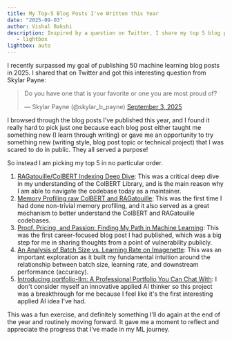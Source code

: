 ```yaml
---
title: My Top-5 Blog Posts I've Written this Year
date: "2025-09-03"
author: Vishal Bakshi
description: Inspired by a question on Twitter, I share my top 5 blog posts I've written this year, after surpassing my 2025 writing goal.
   - lightbox
lightbox: auto
---
```


I recently surpassed my goal of publishing 50 machine learning blog posts in 2025. I shared that on Twitter and got this interesting question from Skylar Payne:

<blockquote class="twitter-tweet"><p lang="en" dir="ltr">Do you have one that is your favorite or one you are most proud of?</p>&mdash; Skylar Payne (@skylar_b_payne) <a href="https://twitter.com/skylar_b_payne/status/1963262456811205081?ref_src=twsrc%5Etfw">September 3, 2025</a></blockquote> <script async src="https://platform.twitter.com/widgets.js" charset="utf-8"></script>

I browsed through the blog posts I've published this year, and I found it really hard to pick just one because each blog post either taught me something new (I learn through writing) or gave me an opportunity to try something new (writing style, blog post topic or technical project) that I was scared to do in public. They all served a purpose!

So instead I am picking my top 5 in no particular order. 

1. [RAGatouille/ColBERT Indexing Deep Dive](https://vishalbakshi.github.io/blog/posts/2025-03-12-RAGatouille-ColBERT-Indexing-Deep-Dive/): This was a critical deep dive in my understanding of the ColBERT Library, and is the main reason why I am able to navigate the codebase today as a maintainer. 
2. [Memory Profiling raw ColBERT and RAGatouille](https://vishalbakshi.github.io/blog/posts/2025-02-14-RAGatouille-ColBERT-Memory-Profiling/): This was the first time I had done non-trivial memory profiling, and it also served as a great mechanism to better understand the ColBERT and RAGatouille codebases.
3. [Proof, Pricing, and Passion: Finding My Path in Machine Learning](https://vishalbakshi.github.io/blog/posts/2025-06-09-fireside-chat/): This was the first career-focused blog post I had published, which was a big step for me in sharing thoughts from a point of vulnerability publicly. 
4. [An Analysis of Batch Size vs. Learning Rate on Imagenette](https://vishalbakshi.github.io/blog/posts/2025-06-18-imagenette/): This was an important exploration as it built my fundamental intuition around the relationship between batch size, learning rate, and downstream performance (accuracy).
5. [Introducing portfolio-llm: A Professional Portfolio You Can Chat With](https://vishalbakshi.github.io/blog/posts/2025-06-26-portfolio-llm/): I don't consider myself an innovative applied AI thinker so this project was a breakthrough for me because I feel like it's the first interesting applied AI idea I've had. 

This was a fun exercise, and definitely something I'll do again at the end of the year and routinely moving forward. It gave me a moment to reflect and appreciate the progress that I've made in my ML journey. 

